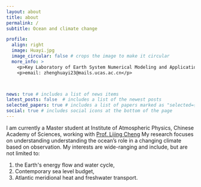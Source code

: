```yaml
---
layout: about
title: about
permalink: /
subtitle: Ocean and climate change

profile:
  align: right
  image: Huayi.jpg
  image_circular: false # crops the image to make it circular
  more_info: >
    <p>Key Laboratory of Earth System Numerical Modeling and Application</p>
    <p>email: zhenghuayi23@mails.ucas.ac.cn</p>



news: true # includes a list of news items
latest_posts: false  # includes a list of the newest posts
selected_papers: true # includes a list of papers marked as "selected={true}"
social: true # includes social icons at the bottom of the page
---
```


I am currently a Master student at Institute of Atmospheric Physics, Chinese Academy of Sciences, working with [Prof. Lijing Cheng](http://www.ocean.iap.ac.cn/pages/aboutUs/aboutUs.html?navAnchor=aboutUs) My research focuses on understanding understanding the ocean’s role in a changing climate based on observation. My interests are wide-ranging and include, but are not limited to: 
1) the Earth's energy flow and water cycle,
2) Contemporary sea level budget,
3) Atlantic meridional heat and freshwater transport.
